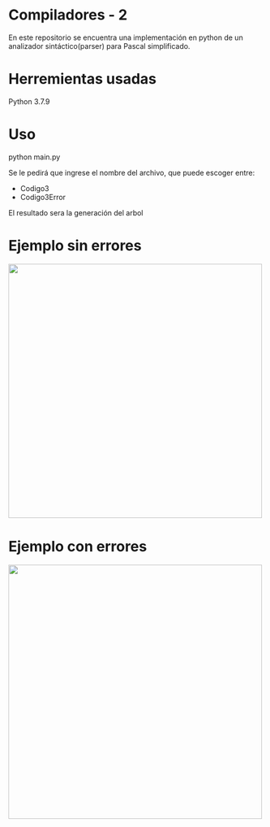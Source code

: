 # Compiladores - 2 
En este repositorio se encuentra una implementación en python de un analizador sintáctico(parser) para Pascal simplificado.

# Herremientas usadas
Python 3.7.9

# Uso
python main.py 

Se le pedirá que ingrese el nombre del archivo, que puede escoger entre:
* Codigo3 
* Codigo3Error

El resultado sera la generación del arbol
# Ejemplo sin errores

<img src="https://user-images.githubusercontent.com/63762044/151975436-b2cd53f7-8f53-4c11-8e23-799577fd2c17.PNG" width="500">

# Ejemplo con errores

<img src="https://user-images.githubusercontent.com/63762044/151975953-e98a4e19-85ba-475d-b0aa-3c069d0b3951.PNG" width="500">
